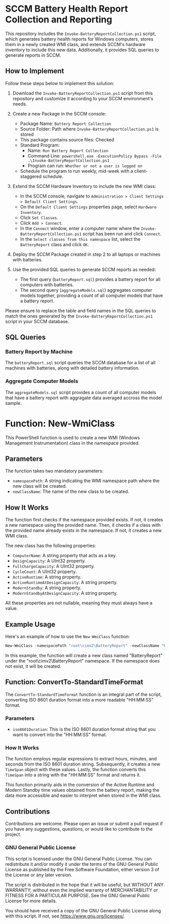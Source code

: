 # SCCM Battery Health Report Collection and Reporting

This repository includes the `Invoke-BatteryReportCollection.ps1` script, which generates battery health reports for Windows computers, stores them in a newly created WMI class, and extends SCCM's hardware inventory to include this new data. Additionally, it provides SQL queries to generate reports in SCCM.

## How to Implement

Follow these steps below to implement this solution:

1. Download the `Invoke-BatteryReportCollection.ps1` script from this repository and customize it according to your SCCM environment's needs.

2. Create a new Package in the SCCM console:
   - Package Name: `Battery Report Collection`
   - Source Folder: Path where `Invoke-BatteryReportCollection.ps1` is stored
   - This package contains source files: Checked
   - Standard Program:
     - Name: `Run Battery Report Collection`
     - Command Line: `powershell.exe -ExecutionPolicy Bypass -File .\Invoke-BatteryReportCollection.ps1`
     - Program can run: `Whether or not a user is logged on`
   - Schedule the program to run weekly, mid-week with a client-staggered schedule.

3. Extend the SCCM Hardware Inventory to include the new WMI class:
   - In the SCCM console, navigate to `Administration > Client Settings > Default Client Settings`.
   - On the `Default Client Settings` properties page, select `Hardware Inventory`.
   - Click `Set Classes`.
   - Click `Add > Connect`.
   - In the `Connect` window, enter a computer name where the `Invoke-BatteryReportCollection.ps1` script has been run and click `Connect`.
   - In the `Select classes from this namespace` list, select the `BatteryReport` class and click `OK`.

4. Deploy the SCCM Package created in step 2 to all laptops or machines with batteries.

5. Use the provided SQL queries to generate SCCM reports as needed:
   - The first query (`batteryReport.sql`) provides a battery report for all computers with batteries.
   - The second query (`aggregateModels.sql`) aggregates computer models together, providing a count of all computer models that have a battery report.

Please ensure to replace the table and field names in the SQL queries to match the ones generated by the `Invoke-BatteryReportCollection.ps1` script in your SCCM database.

## SQL Queries

### Battery Report by Machine

The `batteryReport.sql` script queries the SCCM database for a list of all machines with batteries, along with detailed battery information.

### Aggregate Computer Models

The `aggregateModels.sql` script provides a count of all computer models that have a battery report with aggragate data averaged accross the model sample.

# Function: New-WmiClass

This PowerShell function is used to create a new WMI (Windows Management Instrumentation) class in the namespace provided. 

## Parameters

The function takes two mandatory parameters:

- `namespacePath`: A string indicating the WMI namespace path where the new class will be created.
- `newClassName`: The name of the new class to be created.

## How It Works

The function first checks if the namespace provided exists. If not, it creates a new namespace using the provided name. Then, it checks if a class with the provided name already exists in the namespace. If not, it creates a new WMI class.

The new class has the following properties:

- `ComputerName`: A string property that acts as a key.
- `DesignCapacity`: A UInt32 property.
- `FullChargeCapacity`: A UInt32 property.
- `CycleCount`: A UInt32 property.
- `ActiveRuntime`: A string property.
- `ActiveRuntimeAtDesignCapacity`: A string property.
- `ModernStandby`: A string property.
- `ModernStandbyAtDesignCapacity`: A string property.

All these properties are not nullable, meaning they must always have a value.

## Example Usage

Here's an example of how to use the `New-WmiClass` function:

```powershell
New-WmiClass -namespacePath "root\cimv2\BatteryReport" -newClassName "BatteryReport"
```
In this example, the function will create a new class named "BatteryReport" under the "root\cimv2\BatteryReport" namespace. If the namespace does not exist, it will be created.

## Function: ConvertTo-StandardTimeFormat

The `ConvertTo-StandardTimeFormat` function is an integral part of the script, converting ISO 8601 duration format into a more readable "HH:MM:SS" format.

### Parameters

- `iso8601Duration`: This is the ISO 8601 duration format string that you want to convert into the "HH:MM:SS" format.

### How It Works

The function employs regular expressions to extract hours, minutes, and seconds from the ISO 8601 duration string. Subsequently, it creates a new `TimeSpan` object with these values. Lastly, the function converts this `TimeSpan` into a string with the "HH:MM:SS" format and returns it.

This function primarily aids in the conversion of the Active Runtime and Modern Standby time values obtained from the battery report, making the data more accessible and easier to interpret when stored in the WMI class.

## Contributions

Contributions are welcome. Please open an issue or submit a pull request if you have any suggestions, questions, or would like to contribute to the project.

### GNU General Public License
This script is licensed under the GNU General Public License. You can redistribute it and/or modify it under the terms of the GNU General Public License as published by the Free Software Foundation, either version 3 of the License or any later version. 

The script is distributed in the hope that it will be useful, but WITHOUT ANY WARRANTY; without even the implied warranty of MERCHANTABILITY or FITNESS FOR A PARTICULAR PURPOSE. See the GNU General Public License for more details.

You should have received a copy of the GNU General Public License along with this script. If not, see <https://www.gnu.org/licenses/>.
